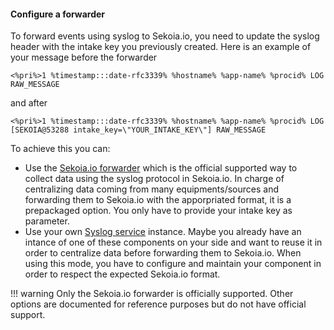 #### Configure a forwarder

To forward events using syslog to Sekoia.io, you need to update the syslog header with the intake key you previously created.
Here is an example of your message before the forwarder
```
<%pri%>1 %timestamp:::date-rfc3339% %hostname% %app-name% %procid% LOG RAW_MESSAGE
```
and after
```
<%pri%>1 %timestamp:::date-rfc3339% %hostname% %app-name% %procid% LOG [SEKOIA@53288 intake_key=\"YOUR_INTAKE_KEY\"] RAW_MESSAGE
```

To achieve this you can: 

- Use the [Sekoia.io forwarder](./sekoiaio_forwarder.md) which is the official supported way to collect data using the syslog protocol in Sekoia.io. In charge of centralizing data coming from many equipments/sources and forwarding them to Sekoia.io with the apporpriated format, it is a prepackaged option. You only have to provide your intake key as parameter.
- Use your own [Syslog service](./syslog_service.md) instance. Maybe you already have an intance of one of these components on your side and want to reuse it in order to centralize data before forwarding them to Sekoia.io. When using this mode, you have to configure and maintain your component in order to respect the expected Sekoia.io format. 


!!! warning 
    Only the Sekoia.io forwarder is officially supported. Other options are documented for reference purposes but do not have official support.